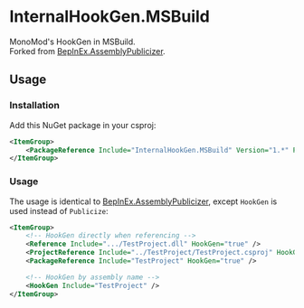 # InternalHookGen.MSBuild

MonoMod's HookGen in MSBuild.  
Forked from [BepInEx.AssemblyPublicizer](https://github.com/BepInEx/BepInEx.AssemblyPublicizer).

## Usage

### Installation

Add this NuGet package in your csproj:
```xml
<ItemGroup>
    <PackageReference Include="InternalHookGen.MSBuild" Version="1.*" PrivateAssets="all"/>
</ItemGroup>
```

### Usage
The usage is identical to [BepInEx.AssemblyPublicizer](https://github.com/BepInEx/BepInEx.AssemblyPublicizer), except `HookGen` is used instead of `Publicize`:
```xml
<ItemGroup>
    <!-- HookGen directly when referencing -->
    <Reference Include=".../TestProject.dll" HookGen="true" />
    <ProjectReference Include="../TestProject/TestProject.csproj" HookGen="true" />
    <PackageReference Include="TestProject" HookGen="true" />

    <!-- HookGen by assembly name -->
    <HookGen Include="TestProject" />
</ItemGroup>
```
